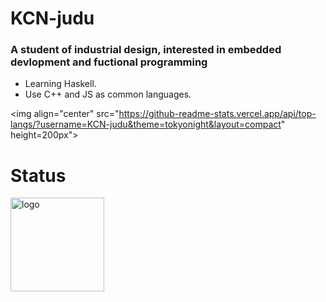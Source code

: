 # KCN-judu
### A student of industrial design, interested in embedded devlopment and fuctional programming
- Learning Haskell.
- Use C++ and JS as common languages.

<img align="center" src="https://github-readme-stats.vercel.app/api/top-langs/?username=KCN-judu&theme=tokyonight&layout=compact" height=200px">







# Status
<img src="https://github-readme-stats.vercel.app/api?username=KCN-judu&show_icons=true&theme=gruvbox&count_private=true" height="150px" alt="logo">
